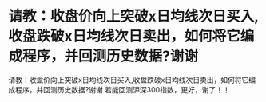 # 请教：收盘价向上突破x日均线次日买入,收盘跌破x日均线次日卖出，如何将它编成程序，并回测历史数据?谢谢

请教：收盘价向上突破x日均线次日买入,收盘跌破x日均线次日卖出，如何将它编成程序，并回测历史数据?谢谢
若能回测沪深300指数，更好，谢了！！